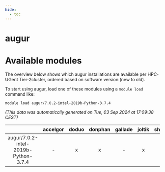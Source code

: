 ```yaml
---
hide:
  - toc
---
```


augur
=====

# Available modules


The overview below shows which augur installations are available per HPC-UGent Tier-2cluster, ordered based on software version (new to old).

To start using augur, load one of these modules using a `module load` command like:

```shell
module load augur/7.0.2-intel-2019b-Python-3.7.4
```

*(This data was automatically generated on Tue, 03 Sep 2024 at 17:09:38 CEST)*  

| |accelgor|doduo|donphan|gallade|joltik|shinx|skitty|
| :---: | :---: | :---: | :---: | :---: | :---: | :---: | :---: |
|augur/7.0.2-intel-2019b-Python-3.7.4|-|x|x|-|x|-|x|
